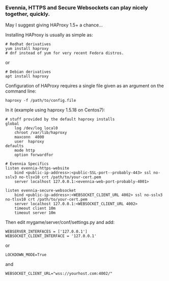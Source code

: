 ### Evennia, HTTPS and Secure Websockets can play nicely together, quickly.
May I suggest giving HAProxy 1.5+ a chance...

Installing HAProxy is usually as simple as:
```
# Redhat derivatives
yum install haproxy
# dnf instead of yum for very recent Fedora distros.
```
or
```
# Debian derivatives
apt install haproxy
```

Configuration of HAProxy requires a single file given as an argument on the command line:
```
haproxy -f /path/to/config.file
```

In it (example using haproxy 1.5.18 on Centos7):
```
# stuff provided by the default haproxy installs
global
    log /dev/log local0
    chroot /var/lib/haproxy
    maxconn  4000
    user  haproxy
defaults
    mode http
    option forwardfor

# Evennia Specifics
listen evennia-https-website
    bind <public-ip-address>:<public-SSL-port--probably-443> ssl no-sslv3 no-tlsv10 crt /path/to/your-cert.pem
    server localhost 127.0.0.1:<evennia-web-port-probably-4001>

listen evennia-secure-websocket
    bind <public-ip-address>:<WEBSOCKET_CLIENT_URL 4002> ssl no-sslv3 no-tlsv10 crt /path/to/your-cert.pem
    server localhost 127.0.0.1:<WEBSOCKET_CLIENT_URL 4002>
    timeout client 10m
    timeout server 10m
```

Then edit mygame/server/conf/settings.py and add:
```
WEBSERVER_INTERFACES = ['127.0.0.1']
WEBSOCKET_CLIENT_INTERFACE = '127.0.0.1'
```
or
```
LOCKDOWN_MODE=True
```
and
```
WEBSOCKET_CLIENT_URL="wss://yourhost.com:4002/"
```
